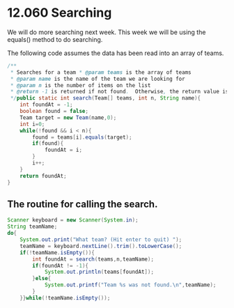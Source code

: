 # 12.060 Searching

We will do more searching next week.  This week we will be using the equals() method to do searching.

The following code assumes the data has been read into an array of teams.

```java 
/**  
 * Searches for a team * @param teams is the array of teams  
 * @param name is the name of the team we are looking for  
 * @param n is the number of items on the list  
 * @return -1 is returned if not found.  Otherwise, the return value is the index in the array.  
 */public static int search(Team[] teams, int n, String name){  
    int foundAt = -1;  
    boolean found = false;  
    Team target = new Team(name,0);  
    int i=0;  
    while(!found && i < n){  
        found = teams[i].equals(target);  
        if(found){  
            foundAt = i;  
        }  
        i++;  
    }  
    return foundAt;  
}
```

## The routine for calling the search.

```java
Scanner keyboard = new Scanner(System.in);  
String teamName;  
do{  
    System.out.print("What team? (Hit enter to quit) ");  
    teamName = keyboard.nextLine().trim().toLowerCase();  
    if(!teamName.isEmpty()){  
        int foundAt = search(teams,n,teamName);  
        if(foundAt != -1){  
            System.out.println(teams[foundAt]);  
        }else{  
            System.out.printf("Team %s was not found.\n",teamName);  
        }  
    }}while(!teamName.isEmpty());
```